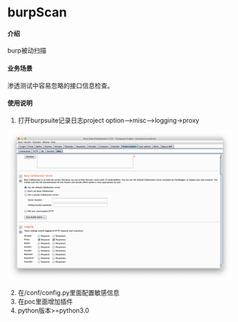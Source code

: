# burpScan

#### 介绍
burp被动扫描

#### 业务场景
渗透测试中容易忽略的接口信息检查。


#### 使用说明

1. 打开burpsuite记录日志project option-->misc-->logging->proxy

![配置图片](https://github.com/HToTH/burpScan/blob/master/image.png)

2. 在/conf/config.py里面配置敏感信息
3. 在poc里面增加插件
4. python版本>=python3.0

